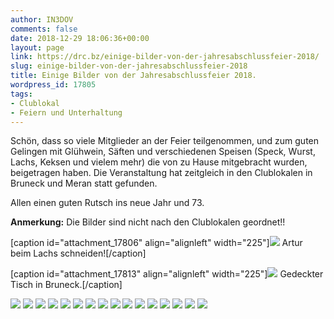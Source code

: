 ```yaml
---
author: IN3DOV
comments: false
date: 2018-12-29 18:06:36+00:00
layout: page
link: https://drc.bz/einige-bilder-von-der-jahresabschlussfeier-2018/
slug: einige-bilder-von-der-jahresabschlussfeier-2018
title: Einige Bilder von der Jahresabschlussfeier 2018.
wordpress_id: 17805
tags:
- Clublokal
- Feiern und Unterhaltung
---
```


Schön, dass so viele Mitglieder an der Feier teilgenommen, und zum guten Gelingen mit Glühwein, Säften und verschiedenen Speisen (Speck, Wurst, Lachs, Keksen und vielem mehr) die von zu Hause mitgebracht wurden, beigetragen haben. Die Veranstaltung hat zeitgleich in den Clublokalen in Bruneck und Meran statt gefunden.

Allen einen guten Rutsch ins neue Jahr und 73.

**Anmerkung:** Die Bilder sind nicht nach den Clublokalen geordnet!!

[caption id="attachment_17806" align="alignleft" width="225"]![](https://drc.bz/wp-content/uploads/2018/12/IMG_0052-225x300.jpg) Artur beim Lachs schneiden![/caption]

[caption id="attachment_17813" align="alignleft" width="225"]![](https://drc.bz/wp-content/uploads/2018/12/IMG_0059-225x300.jpg) Gedeckter Tisch in Bruneck.[/caption]

![](https://drc.bz/wp-content/uploads/2018/12/IMG_0053-300x225.jpg) ![](https://drc.bz/wp-content/uploads/2018/12/IMG_0054-225x300.jpg) ![](https://drc.bz/wp-content/uploads/2018/12/IMG_0055-225x300.jpg) ![](https://drc.bz/wp-content/uploads/2018/12/IMG_0056-300x225.jpg) ![](https://drc.bz/wp-content/uploads/2018/12/IMG_0057-225x300.jpg) ![](https://drc.bz/wp-content/uploads/2018/12/IMG_0058-225x300.jpg) ![](https://drc.bz/wp-content/uploads/2018/12/IMG_0060-300x176.jpg) ![](https://drc.bz/wp-content/uploads/2018/12/IMG_0063-300x225.jpg) ![](https://drc.bz/wp-content/uploads/2018/12/IMG_0061-300x225.jpg) ![](https://drc.bz/wp-content/uploads/2018/12/IMG_0065-300x225.jpg) ![](https://drc.bz/wp-content/uploads/2018/12/IMG_0066-300x225.jpg) ![](https://drc.bz/wp-content/uploads/2018/12/IMG_0062-300x225.jpg) ![](https://drc.bz/wp-content/uploads/2018/12/IMG_0064-300x225.jpg) ![](https://drc.bz/wp-content/uploads/2018/12/IMG_0069-300x225.jpg) ![](https://drc.bz/wp-content/uploads/2018/12/IMG_0067-300x225.jpg) ![](https://drc.bz/wp-content/uploads/2018/12/IMG_0068-300x225.jpg)
